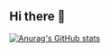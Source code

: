 ## Hi there 👋
[![Anurag's GitHub stats](https://github-readme-stats.vercel.app/api?username=bigQY&theme=radical)](https://github.com/anuraghazra/github-readme-stats)
<!--START_SECTION:waka-->
<!--END_SECTION:waka-->
